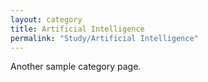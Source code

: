 ```yaml
---
layout: category
title: Artificial Intelligence
permalink: "Study/Artificial Intelligence"
---
```


Another sample category page.
